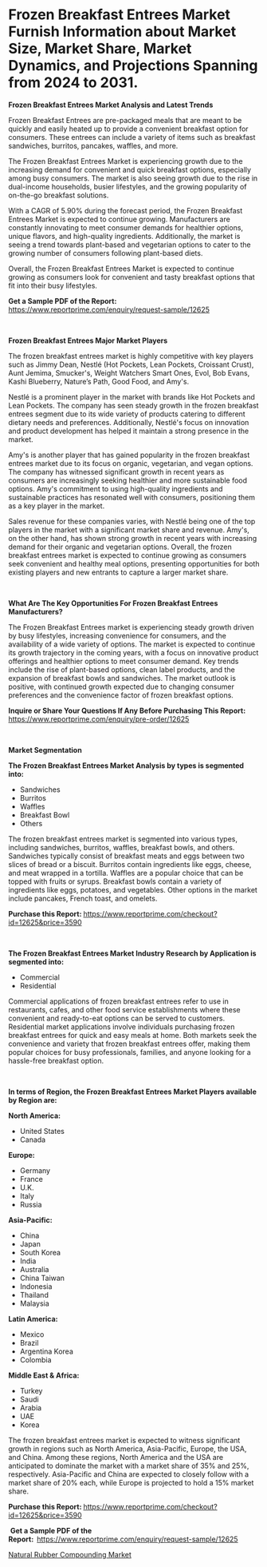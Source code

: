 <p><h1>Frozen Breakfast Entrees Market Furnish Information about Market Size, Market Share, Market Dynamics, and Projections Spanning from 2024 to 2031.</h1></p><p><strong>Frozen Breakfast Entrees Market Analysis and Latest Trends</strong></p>
<p><p>Frozen Breakfast Entrees are pre-packaged meals that are meant to be quickly and easily heated up to provide a convenient breakfast option for consumers. These entrees can include a variety of items such as breakfast sandwiches, burritos, pancakes, waffles, and more.</p><p>The Frozen Breakfast Entrees Market is experiencing growth due to the increasing demand for convenient and quick breakfast options, especially among busy consumers. The market is also seeing growth due to the rise in dual-income households, busier lifestyles, and the growing popularity of on-the-go breakfast solutions.</p><p>With a CAGR of 5.90% during the forecast period, the Frozen Breakfast Entrees Market is expected to continue growing. Manufacturers are constantly innovating to meet consumer demands for healthier options, unique flavors, and high-quality ingredients. Additionally, the market is seeing a trend towards plant-based and vegetarian options to cater to the growing number of consumers following plant-based diets.</p><p>Overall, the Frozen Breakfast Entrees Market is expected to continue growing as consumers look for convenient and tasty breakfast options that fit into their busy lifestyles.</p></p>
<p><strong>Get a Sample PDF of the Report:&nbsp;</strong> <a href="https://www.reportprime.com/enquiry/request-sample/12625">https://www.reportprime.com/enquiry/request-sample/12625</a></p>
<p>&nbsp;</p>
<p><strong>Frozen Breakfast Entrees Major Market Players</strong></p>
<p><p>The frozen breakfast entrees market is highly competitive with key players such as Jimmy Dean, Nestlé (Hot Pockets, Lean Pockets, Croissant Crust), Aunt Jemima, Smucker's, Weight Watchers Smart Ones, Evol, Bob Evans, Kashi Blueberry, Nature’s Path, Good Food, and Amy's. </p><p>Nestlé is a prominent player in the market with brands like Hot Pockets and Lean Pockets. The company has seen steady growth in the frozen breakfast entrees segment due to its wide variety of products catering to different dietary needs and preferences. Additionally, Nestlé's focus on innovation and product development has helped it maintain a strong presence in the market.</p><p>Amy's is another player that has gained popularity in the frozen breakfast entrees market due to its focus on organic, vegetarian, and vegan options. The company has witnessed significant growth in recent years as consumers are increasingly seeking healthier and more sustainable food options. Amy's commitment to using high-quality ingredients and sustainable practices has resonated well with consumers, positioning them as a key player in the market.</p><p>Sales revenue for these companies varies, with Nestlé being one of the top players in the market with a significant market share and revenue. Amy's, on the other hand, has shown strong growth in recent years with increasing demand for their organic and vegetarian options. Overall, the frozen breakfast entrees market is expected to continue growing as consumers seek convenient and healthy meal options, presenting opportunities for both existing players and new entrants to capture a larger market share.</p></p>
<p>&nbsp;</p>
<p><strong>What Are The Key Opportunities For Frozen Breakfast Entrees Manufacturers?</strong></p>
<p><p>The Frozen Breakfast Entrees market is experiencing steady growth driven by busy lifestyles, increasing convenience for consumers, and the availability of a wide variety of options. The market is expected to continue its growth trajectory in the coming years, with a focus on innovative product offerings and healthier options to meet consumer demand. Key trends include the rise of plant-based options, clean label products, and the expansion of breakfast bowls and sandwiches. The market outlook is positive, with continued growth expected due to changing consumer preferences and the convenience factor of frozen breakfast options.</p></p>
<p><strong>Inquire or Share Your Questions If Any Before Purchasing This Report:</strong> <a href="https://www.reportprime.com/enquiry/pre-order/12625">https://www.reportprime.com/enquiry/pre-order/12625</a></p>
<p>&nbsp;</p>
<p><strong>Market Segmentation</strong></p>
<p><strong>The Frozen Breakfast Entrees Market Analysis by types is segmented into:</strong></p>
<p><ul><li>Sandwiches</li><li>Burritos</li><li>Waffles</li><li>Breakfast Bowl</li><li>Others</li></ul></p>
<p><p>The frozen breakfast entrees market is segmented into various types, including sandwiches, burritos, waffles, breakfast bowls, and others. Sandwiches typically consist of breakfast meats and eggs between two slices of bread or a biscuit. Burritos contain ingredients like eggs, cheese, and meat wrapped in a tortilla. Waffles are a popular choice that can be topped with fruits or syrups. Breakfast bowls contain a variety of ingredients like eggs, potatoes, and vegetables. Other options in the market include pancakes, French toast, and omelets.</p></p>
<p><strong>Purchase this Report:&nbsp;</strong><a href="https://www.reportprime.com/checkout?id=12625&price=3590">https://www.reportprime.com/checkout?id=12625&price=3590</a></p>
<p>&nbsp;</p>
<p><strong>The Frozen Breakfast Entrees Market Industry Research by Application is segmented into:</strong></p>
<p><ul><li>Commercial</li><li>Residential</li></ul></p>
<p><p>Commercial applications of frozen breakfast entrees refer to use in restaurants, cafes, and other food service establishments where these convenient and ready-to-eat options can be served to customers. Residential market applications involve individuals purchasing frozen breakfast entrees for quick and easy meals at home. Both markets seek the convenience and variety that frozen breakfast entrees offer, making them popular choices for busy professionals, families, and anyone looking for a hassle-free breakfast option.</p></p>
<p>&nbsp;</p>
<p><strong>In terms of Region, the Frozen Breakfast Entrees Market Players available by Region are:</strong></p>
<p>
    <p> <strong> North America: </strong>
        <ul>
            <li>United States</li>
            <li>Canada</li>
        </ul>
        </p> 
    <p> <strong> Europe: </strong>
        <ul>
            <li>Germany</li>
            <li>France</li>
            <li>U.K.</li>
            <li>Italy</li>
            <li>Russia</li>
        </ul>
        </p> 
    <p> <strong> Asia-Pacific: </strong>
        <ul>
            <li>China</li>
            <li>Japan</li>
            <li>South Korea</li>
            <li>India</li>
            <li>Australia</li>
            <li>China Taiwan</li>
            <li>Indonesia</li>
            <li>Thailand</li>
            <li>Malaysia</li>
        </ul>
        </p> 
    <p> <strong> Latin America: </strong>
        <ul>
            <li>Mexico</li>
            <li>Brazil</li>
            <li>Argentina Korea</li>
            <li>Colombia</li>
        </ul>
        </p> 
    <p> <strong> Middle East & Africa: </strong>
        <ul>
            <li>Turkey</li>
            <li>Saudi</li>
            <li>Arabia</li>
            <li>UAE</li>
            <li>Korea</li>
        </ul>
    </p>
    </p>
<p><p>The frozen breakfast entrees market is expected to witness significant growth in regions such as North America, Asia-Pacific, Europe, the USA, and China. Among these regions, North America and the USA are anticipated to dominate the market with a market share of 35% and 25%, respectively. Asia-Pacific and China are expected to closely follow with a market share of 20% each, while Europe is projected to hold a 15% market share.</p></p>
<p><strong>Purchase this Report: </strong><a href="https://www.reportprime.com/checkout?id=12625&price=3590">https://www.reportprime.com/checkout?id=12625&price=3590</a></p>
<p>&nbsp;<strong>Get a Sample PDF of the Report:&nbsp;&nbsp;</strong><a href="https://www.reportprime.com/enquiry/request-sample/12625">https://www.reportprime.com/enquiry/request-sample/12625</a></p>
<p><strong></strong></p>
<p><p><a href="https://chivalrous-flock-a86.notion.site/Natural-Rubber-Compounding-Market-Dynamics-2024-2031-Also-about-Its-Market-Trends-Projections-and-57d2e0564aa042bcb5b48e585d7fcc90">Natural Rubber Compounding Market</a></p></p>